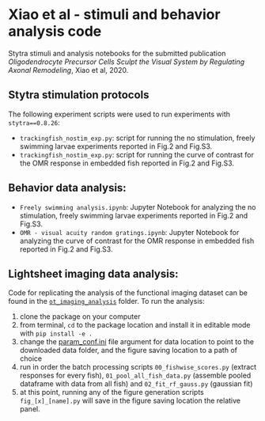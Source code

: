 # Xiao et al - stimuli and behavior analysis code
Stytra stimuli and analysis notebooks for the submitted publication _Oligodendrocyte Precursor Cells Sculpt the Visual System by Regulating Axonal Remodeling_, Xiao et al, 2020.

## Stytra stimulation protocols
The following experiment scripts were used to run experiments with `stytra==0.8.26`:
 - `trackingfish_nostim_exp.py`: script for running the no stimulation, freely swimming larvae experiments reported in Fig.2 and Fig.S3.
 - `trackingfish_nostim_exp.py`: script for running the curve of contrast for the OMR response in embedded fish reported in Fig.2 and Fig.S3.
 
 ## Behavior data analysis:
 - `Freely swimming analysis.ipynb`: Jupyter Notebook for analyzing the no stimulation, freely swimming larvae experiments reported in Fig.2 and Fig.S3.
 - `OMR - visual acuity random gratings.ipynb`: Jupyter Notebook for analyzing the curve of contrast for the OMR response in embedded fish reported in Fig.2 and Fig.S3.
 
 ## Lightsheet imaging data analysis:
 Code for replicating the analysis of the functional imaging dataset can be found in the [`ot_imaging_analysis`](https://github.com/portugueslab/xiao_et_al/tree/main/ot_imaging_analysis) folder. To run the analysis:
 1. clone the package on your computer
 2. from terminal, `cd` to the package location and install it in editable mode with `pip install -e . `
 3. change the [param_conf.ini](https://github.com/portugueslab/xiao_et_al/blob/main/ot_imaging_analysis/param_conf.ini) file argument for data location to point to the downloaded data folder, and the figure saving location to a path of choice
 4. run in order the batch processing scripts `00_fishwise_scores.py` (extract responses for every fish), `01_pool_all_fish_data.py` (assemble pooled dataframe with data from all fish) and `02_fit_rf_gauss.py` (gaussian fit)
 5. at this point, running any of the figure generation scripts `fig_[x]_[name].py` will save in the figure saving location the relative panel.

